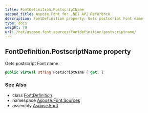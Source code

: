 ```yaml
---
title: FontDefinition.PostscriptName
second_title: Aspose.Font for .NET API Reference
description: FontDefinition property. Gets postscript Font name
type: docs
weight: 70
url: /net/aspose.font.sources/fontdefinition/postscriptname/
---
```

## FontDefinition.PostscriptName property

Gets postscript Font name.

```csharp
public virtual string PostscriptName { get; }
```

### See Also

* class [FontDefinition](../)
* namespace [Aspose.Font.Sources](../../fontdefinition/)
* assembly [Aspose.Font](../../../)


